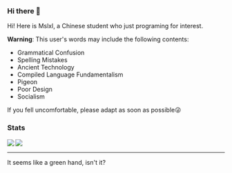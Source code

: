 ### Hi there 👋

<!--
**mslxl/mslxl** is a ✨ _special_ ✨ repository because its `README.md` (this file) appears on your GitHub profile.

Here are some ideas to get you started:

- 🔭 I’m currently working on ...
- 🌱 I’m currently learning ...
- 👯 I’m looking to collaborate on ...
- 🤔 I’m looking for help with ...
- 💬 Ask me about ...
- 📫 How to reach me: ...
- 😄 Pronouns: ...
- ⚡ Fun fact: ...
-->
Hi! Here is Mslxl, a Chinese student who just programing for interest.

**Warning**: This user's words may include the following contents:
- Grammatical Confusion
- Spelling Mistakes
- Ancient Technology
- Compiled Language Fundamentalism
- Pigeon
- Poor Design
- Socialism

If you fell uncomfortable, please adapt as soon as possible😜


### Stats


<img align="left" src="https://github-readme-stats-git-masterrstaa-rickstaa.vercel.app/api/top-langs/?username=mslxl&theme=transparent" />
<div align="left">
<img  src="https://github-readme-stats-git-masterrstaa-rickstaa.vercel.app/api?username=mslxl&count_private=true&show_icons=true&include_orgs=true&theme=transparent" />
  <hr/>
  <p>It seems like a green hand, isn't it?</p>
</div>
